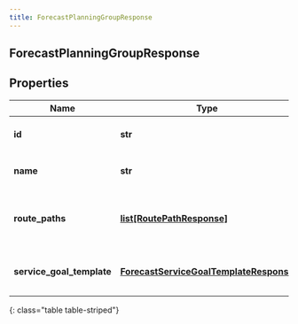 ```yaml
---
title: ForecastPlanningGroupResponse
---
```

## ForecastPlanningGroupResponse

## Properties

|Name | Type | Description | Notes|
|------------ | ------------- | ------------- | -------------|
| **id** | **str** | The ID of the planning group | [optional] |
| **name** | **str** | The name of the planning group | [optional] |
| **route_paths** | [**list[RoutePathResponse]**](RoutePathResponse.html) | Route path configuration for this planning group | [optional] |
| **service_goal_template** | [**ForecastServiceGoalTemplateResponse**](ForecastServiceGoalTemplateResponse.html) | Service goals for this planning group | [optional] |
{: class="table table-striped"}


